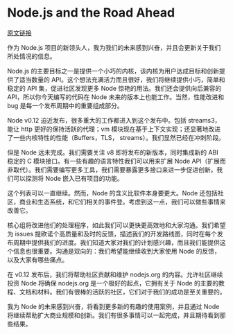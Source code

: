 # Node.js and the Road Ahead

[原文链接](http://blog.nodejs.org/2014/01/16/nodejs-road-ahead/)

作为 Node.js 项目的新领头人，我为我们的未来感到兴奋，并且会更新关于我们所处情况的信息。

Node.js 的主要目标之一是提供一个小巧的内核，该内核为用户达成目标和创新提供了适当数量的 API。这个想法充满活力而且很好，我们将继续提供小巧，简单和稳定的 API 集，促进社区发现更多 Node 惊艳的用法。我们还会提供向后兼容的 API，所以你今天编写的代码在 Node 未来的版本上也能工作。当然，性能改进和 bug 是每一个发布周期中的重要组成部分。

Node v0.12 迫近发布，很多重大的工作都进入到这个发布中。包括 streams3，能让 http 更好的保持活跃的代理；vm 模块现在基于上下文实现；还显著地改进了一些内核特性的性能（Buffers，TLS， streams）。我们显然已经在冲刺阶段。

但是 Node 远未完成。我们需要关注 v8 即将发布的新版本，同时集成新的 ABI 稳定的 C 模块接口。有一些有趣的语言特性我们可以用来扩展 Node API（扩展而非取代）。我们需要编写更多工具，我们需要暴露更多接口来进一步促进创新。我们可以探测将 Node 嵌入已有项目的功能。

这个列表可以一直继续。然而，Node 的含义比软件本身要更大。Node 还包括社区，商业和生态系统，和它们相关的事件登。考虑到这一点，我们可以做些事情来改善它。

核心组将改进他们的处理程序，如此我们可以更快更高效地和大家沟通。我们希望为 issues 提欧诺个高质量和及时的反馈，描述我们的开发路线图，同时在每个发布周期中提供我们的进度。我们知道大家对我们的计划感兴趣，而且我们能提供这个信息也很重要。沟通是双向的：我们希望能继续收到大家使用 Node 的反馈，以及大家有哪些痛点。

在 v0.12 发布后，我们将帮助社区贡献和维护 nodejs.org 的内容。允许社区继续投资 Node 将确保 nodejs.org 是一个极好的起点，它拥有关于 Node 的主要的教程、文档和材料。我们有很棒的活跃的社区，它们对于我们的成功是至关重要的。

我为 Node 的未来感到兴奋，将看到更多新的有趣的使用案例，并且通过 Node 将继续帮助扩大商业规模和创新。我们有很多事情可以一起完成，并且期待看到那些结果。
